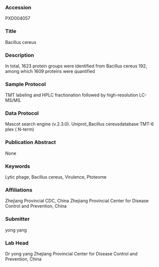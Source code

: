 ### Accession
PXD004057

### Title
Bacillus cereus

### Description
In total, 1623 protein groups were identified from Bacillus cereus 192, among which 1609 proteins were quantified

### Sample Protocol
TMT labeling and HPLC fractionation followed by high-resolution LC-MS/MS.

### Data Protocol
Mascot search engine (v.2.3.0). Uniprot_Bacillus cereusdatabase TMT-6 plex ( N-term)

### Publication Abstract
None

### Keywords
Lytic phage, Bacillus cereus, Virulence, Ptoteome

### Affiliations
Zhejiang Provincial CDC, China
Zhejiang Provincial Center for Disease Control and Prevention, China

### Submitter
yong yang

### Lab Head
Dr yong yang
Zhejiang Provincial Center for Disease Control and Prevention, China


